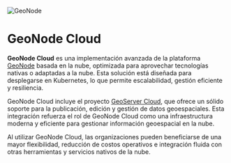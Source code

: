 ![GeoNode](https://geonode.org/static/img/geonode_logo.png)

# GeoNode Cloud

**GeoNode Cloud** es una implementación avanzada de la plataforma [GeoNode](https://github.com/GeoNode/geonode) basada en la nube, optimizada para aprovechar tecnologías nativas o adaptadas a la nube. Esta solución está diseñada para desplegarse en Kubernetes, lo que permite escalabilidad, gestión eficiente y resiliencia.

GeoNode Cloud incluye el proyecto [GeoServer Cloud](https://github.com/geoserver/geoserver-cloud), que ofrece un sólido soporte para la publicación, edición y gestión de datos geoespaciales. Esta integración refuerza el rol de GeoNode Cloud como una infraestructura moderna y eficiente para gestionar información geoespacial en la nube. 

Al utilizar GeoNode Cloud, las organizaciones pueden beneficiarse de una mayor flexibilidad, reducción de costos operativos e integración fluida con otras herramientas y servicios nativos de la nube.
